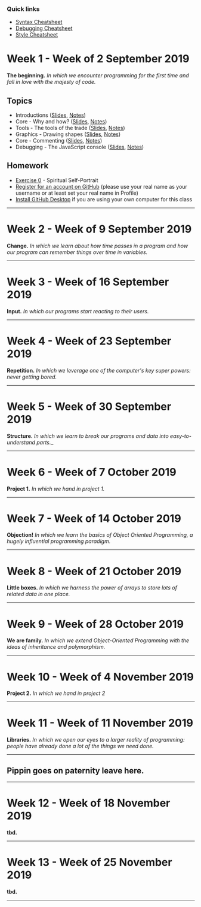 ### Quick links
- [Syntax Cheatsheet](../cheatsheets/syntax-cheatsheet.md)
- [Debugging Cheatsheet](../cheatsheets/debugging-cheatsheet.md)
- [Style Cheatsheet](../cheatsheets/style-cheatsheet.md)

# Week 1 - Week of 2 September 2019

__The beginning.__ _In which we encounter programming for the first time and fall in love with the majesty of code._

## Topics
- Introductions ([Slides](https://pippinbarr.github.io/cart253-2019/modules/introductions/index.html), [Notes](../modules/introductions/introductions.md))
- Core - Why and how? ([Slides](https://pippinbarr.github.io/cart253-2019/modules/core-why-and-how/index.html), [Notes](https://github.com/pippinbarr/cart253-2019/blob/master/modules/core-why-and-how/core-why-and-how.md))
- Tools - The tools of the trade ([Slides](https://pippinbarr.github.io/cart253-2019/modules/tools-tools-of-the-trade/index.html), [Notes](../modules/tools-tools-of-the-trade/tools-tools-of-the-trade.md))
- Graphics - Drawing shapes ([Slides](https://pippinbarr.github.io/cart253-2019/modules/graphics-drawing-shapes/index.html), [Notes](../modules/graphics-drawing-shapes/graphics-drawing-shapes.md))
- Core - Commenting ([Slides](https://pippinbarr.github.io/cart253-2019/modules/core-commenting/index.html), [Notes](../modules/core-commenting/core-commenting.md))
- Debugging - The JavaScript console ([Slides](https://pippinbarr.github.io/cart253-2019/modules/debugging-the-javascript-console/index.html), [Notes](../modules/debugging-the-javascript-console/debugging-the-javascript-console.md))

## Homework
- [Exercise 0](../exercises/Exercise-0.md) - Spiritual Self-Portrait
- [Register for an account on GitHub](https://github.com/join) (please use your real name as your username or at least set your real name in Profile)
- [Install GitHub Desktop](https://desktop.github.com/) if you are using your own computer for this class

---

# Week 2 - Week of 9 September 2019

__Change.__ _In which we learn about how time passes in a program and how our program can remember things over time in variables._

---

# Week 3 - Week of 16 September 2019

__Input.__ _In which our programs start reacting to their users._

---

# Week 4 - Week of 23 September 2019

__Repetition.__ _In which we leverage one of the computer's key super powers: never getting bored._

---

# Week 5 - Week of 30 September 2019

__Structure.__ _In which we learn to break our programs and data into easy-to-understand parts.__

---

# Week 6 - Week of 7 October 2019

__Project 1.__ _In which we hand in project 1._

---

# Week 7 - Week of 14 October 2019

__Objection!__ _In which we learn the basics of Object Oriented Programming, a hugely influential programming paradigm._

---

# Week 8 - Week of 21 October 2019

__Little boxes.__ _In which we harness the power of arrays to store lots of related data in one place._

---

# Week 9 - Week of 28 October 2019

__We are family.__ _In which we extend Object-Oriented Programming with the ideas of inheritance and polymorphism._

---

# Week 10 - Week of 4 November 2019

__Project 2.__ _In which we hand in project 2_

---

# Week 11 - Week of 11 November 2019

__Libraries.__ _In which we open our eyes to a larger reality of programming: people have already done a lot of the things we need done._

---
## Pippin goes on paternity leave here.
---

# Week 12 - Week of 18 November 2019

__tbd.__

---

# Week 13 - Week of 25 November 2019

__tbd.__

---
